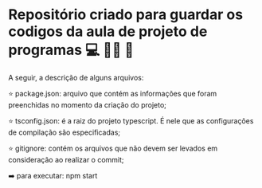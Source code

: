 # Repositório criado para guardar os codigos da aula de projeto de programas :computer: 🧛‍♀️ :rocket:
A seguir, a descrição de alguns  arquivos:

:star: package.json: arquivo que contém as informações que foram preenchidas no momento da criação do projeto;

:star: tsconfig.json: é a raiz do projeto typescript. É nele que as configurações de compilação são especificadas;

:star: gitignore: contém os arquivos que não devem ser levados em consideração ao realizar o commit;

➡️ para executar: npm start
